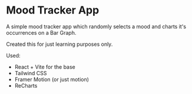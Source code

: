 # Mood Tracker App

A simple mood tracker app which randomly selects a mood and charts it's occurrences on a Bar Graph.

Created this for just learning purposes only.

Used:

- React + Vite for the base
- Tailwind CSS
- Framer Motion (or just motion)
- ReCharts


